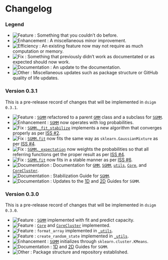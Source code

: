# Changelog

### Legend

- ![Feature](https://img.shields.io/badge/-Feature-blueviolet) : Something that you couldn’t do before.
- ![Enhancement](https://img.shields.io/badge/-Enhancement-purple) : A miscellaneous minor improvement.
- ![Efficiency](https://img.shields.io/badge/-Efficiency-indigo) : An existing feature now may not require as much computation or memory.
- ![Fix](https://img.shields.io/badge/-Fix-red) : Something that previously didn’t work as documentated or as expected should now work.
- ![Documentation](https://img.shields.io/badge/-Documentation-blue) : An update to the documentation.
- ![Other](https://img.shields.io/badge/-Other-lightgrey) : Miscellaneous updates such as package structure or GitHub quality of life updates.

### Version 0.3.1
This is a pre-release record of changes that will be implemented in `dsigm 0.3.1`.

- ![Feature](https://img.shields.io/badge/-Feature-blueviolet) : [`SGMM`](https://github.com/paradoxysm/dsigm/blob/master/dsigm/mixture/_sgmm.py) refactored to a parent [`GMM`](https://github.com/paradoxysm/dsigm/blob/master/dsigm/mixture/_gmm.py) class and a subclass for [`SGMM`](https://github.com/paradoxysm/dsigm/blob/master/dsigm/mixture/_sgmm.py).
- ![Enhancement](https://img.shields.io/badge/-Enhancement-purple) : [`SGMM`](https://github.com/paradoxysm/dsigm/blob/master/dsigm/mixture/_sgmm.py) now operates with log probabilities.
- ![Fix](https://img.shields.io/badge/-Fix-red) : [`SGMM._fit_stabilize`](https://github.com/paradoxysm/dsigm/blob/master/dsigm/mixture/_sgmm.py) implements a new algorithm that converges properly as per [ISS #2](https://github.com/paradoxysm/dsigm/issues/2).
- ![Fix](https://img.shields.io/badge/-Fix-red) : [`SGMM.fit`](https://github.com/paradoxysm/dsigm/blob/master/dsigm/mixture/_sgmm.py) now fits the same way as `sklearn.GaussianMixture` as per [ISS #4](https://github.com/paradoxysm/dsigm/issues/4).
- ![Fix](https://img.shields.io/badge/-Fix-red) : [`SGMM._expectation`](https://github.com/paradoxysm/dsigm/blob/master/dsigm/mixture/_sgmm.py) now weights the probabilities so that all referring functions get the proper result as per [ISS #4](https://github.com/paradoxysm/dsigm/issues/4).
- ![Fix](https://img.shields.io/badge/-Fix-red) : [`SGMM.fit`](https://github.com/paradoxysm/dsigm/blob/master/dsigm/mixture/_sgmm.py) now fits in a stable manner as per [ISS #6](https://github.com/paradoxysm/dsigm/issues/6).
- ![Documentation](https://img.shields.io/badge/-Documentation-blue) : Documentation for [`GMM`](https://github.com/paradoxysm/dsigm/blob/master/doc/pydoc/GMM.md), [`SGMM`](https://github.com/paradoxysm/dsigm/blob/master/doc/pydoc/SGMM.md), [`utils`](https://github.com/paradoxysm/dsigm/blob/master/doc/pydoc/utils.md), [`Core`](https://github.com/paradoxysm/dsigm/blob/master/doc/pydoc/Core.md), and [`CoreCluster`](https://github.com/paradoxysm/dsigm/blob/master/doc/pydoc/CoreCluster.md).
- ![Documentation](https://img.shields.io/badge/-Documentation-blue) : Stabilization Guide for [`SGMM`](https://github.com/paradoxysm/dsigm/blob/master/doc/guides/stabilization_analysis.ipynb).
- ![Documentation](https://img.shields.io/badge/-Documentation-blue) : Updates to the [1D](https://github.com/paradoxysm/dsigm/blob/master/doc/guides/SGMM_1D.ipynb) and [2D](https://github.com/paradoxysm/dsigm/blob/master/doc/guides/SGMM_2D.ipynb) Guides for `SGMM`.

### Version 0.3.0
This is a pre-release record of changes that will be implemented in `dsigm 0.3.0`.

- ![Feature](https://img.shields.io/badge/-Feature-blueviolet) : [`SGMM`](https://github.com/paradoxysm/dsigm/blob/master/dsigm/mixture/_sgmm.py) implemented with fit and predict capacity.
- ![Feature](https://img.shields.io/badge/-Feature-blueviolet) : [`Core`](https://github.com/paradoxysm/dsigm/blob/master/dsigm/_core.py) and [`CoreCluster`](https://github.com/paradoxysm/dsigm/blob/master/dsigm/_core.py) implemented.
- ![Feature](https://img.shields.io/badge/-Feature-blueviolet) : `format_array` implemented in [`_utils`](https://github.com/paradoxysm/dsigm/blob/master/dsigm/_utils.py).
- ![Feature](https://img.shields.io/badge/-Feature-blueviolet) : `create_random_state` implemented in [`_utils`](https://github.com/paradoxysm/dsigm/blob/master/dsigm/_utils.py).
- ![Enhancement](https://img.shields.io/badge/-Enhancement-purple) : [`SGMM`](https://github.com/paradoxysm/dsigm/blob/master/dsigm/mixture/_sgmm.py) initializes through `sklearn.cluster.KMeans`.
- ![Documentation](https://img.shields.io/badge/-Documentation-blue) : [1D](https://github.com/paradoxysm/dsigm/blob/master/doc/guides/SGMM_1D.ipynb) and [2D](https://github.com/paradoxysm/dsigm/blob/master/doc/guides/SGMM_2D.ipynb) Guides for `SGMM`.
- ![Other](https://img.shields.io/badge/-Other-lightgrey) : Package structure and repository established.
